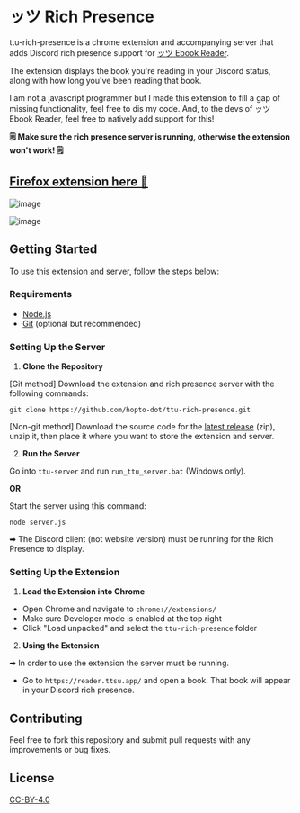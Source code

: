 # ッツ Rich Presence
ttu-rich-presence is a chrome extension and accompanying server that adds Discord rich presence support for [ッツ Ebook Reader](https://reader.ttsu.app/).

The extension displays the book you're reading in your Discord status, along with how long you've been reading that book.

I am not a javascript programmer but I made this extension to fill a gap of missing functionality, feel free to dis my code. And, to the devs of ッツ Ebook Reader, feel free to natively add support for this!

**🗒 Make sure the rich presence server is running, otherwise the extension won't work! 🗒**

## [Firefox extension here 🦊](https://addons.mozilla.org/firefox/addon/ttu-reader-rich-presence/)

![image](https://github.com/hopto-dot/ttu-rich-presence/assets/66906618/573e2c12-6301-4a22-b673-b4bc176fd38f)

![image](https://github.com/hopto-dot/ttu-rich-presence/assets/66906618/cea310d0-ac03-44d6-b474-9e5a51d69dc1)

## Getting Started

To use this extension and server, follow the steps below:

### Requirements

- [Node.js](https://nodejs.org/)
- [Git](https://git-scm.com/downloads) (optional but recommended)

### Setting Up the Server
1. **Clone the Repository**
   
[Git method] Download the extension and rich presence server with the following commands:
```
git clone https://github.com/hopto-dot/ttu-rich-presence.git
```

[Non-git method] Download the source code for the [latest release](https://github.com/hopto-dot/ttu-rich-presence/releases/latest) (zip), unzip it, then place it where you want to store the extension and server.

2. **Run the Server**

Go into `ttu-server` and run `run_ttu_server.bat` (Windows only).

**OR**

Start the server using this command:
```
node server.js
```

➡ The Discord client (not website version) must be running for the Rich Presence to display. 

### Setting Up the Extension
1. **Load the Extension into Chrome**
- Open Chrome and navigate to `chrome://extensions/`
- Make sure Developer mode is enabled at the top right
- Click "Load unpacked" and select the `ttu-rich-presence` folder

2. **Using the Extension**

➡ In order to use the extension the server must be running.
   
- Go to `https://reader.ttsu.app/` and open a book. That book will appear in your Discord rich presence.

## Contributing

Feel free to fork this repository and submit pull requests with any improvements or bug fixes.

## License

[CC-BY-4.0](https://creativecommons.org/licenses/by/4.0/)
